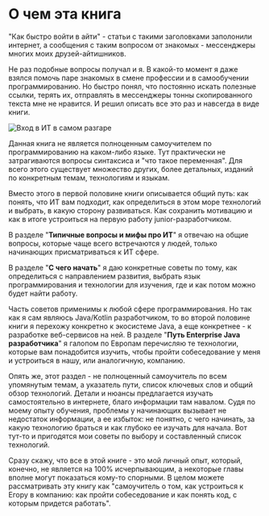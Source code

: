 # О чем эта книга

"Как быстро войти в айти" - статьи с такими заголовками заполонили интернет, а сообщения с таким вопросом от знакомых - мессенджеры многих моих друзей-айтишников.

Не раз подобные вопросы получал и я. В какой-то момент я даже взялся помочь паре знакомых в смене профессии и в самообучении программированию. Но быстро понял, что постоянно искать полезные ссылки, терять их, отправлять в мессенджеры тонны скопированного текста мне не нравится. И решил описать все это раз и навсегда в виде книги.&#x20;

![Вход в ИТ в самом разгаре](.gitbook/assets/DSC\_0664.jpg)

Данная книга не является полноценным самоучителем по программированию на каком-либо языке. Тут практически не затрагиваются вопросы синтаксиса и "что такое переменная". Для всего этого существует множество других, более детальных, изданий по конкретным темам, технологиям и языкам.

Вместо этого в первой половине книги описывается общий путь: как понять, что ИТ вам подходит, как определиться в этом море технологий и выбрать, в какую сторону развиваться. Как сохранить мотивацию и как в итоге устроиться на первую работу junior-разработчиком.&#x20;

В разделе "**Типичные вопросы и мифы про ИТ**" я отвечаю на общие вопросы, которые чаще всего встречаются у людей, только начинающих присматриваться к ИТ сфере.

В разделе "**С чего начать**" я даю конкретные советы по тому, как определиться с направлением развития, выбрать язык программирования и технологии для изучения, где и как потом можно будет найти работу.

Часть советов применимы к любой сфере программирования. Но так как я сам являюсь Java/Kotlin разработчиком, то во второй половине книги я перехожу конкретно к экосистеме Java, а еще конкретнее - к разработке веб-сервисов на ней. В разделе "**Путь Enterprise Java разработчика**" я галопом по Европам перечисляю те технологии, которые вам понадобится изучить, чтобы пройти собеседование у меня и устроиться в нашу, или аналогичную, компанию. &#x20;

Опять же, этот раздел - не полноценный самоучитель по всем упомянутым темам, а указатель пути, список ключевых слов и общий обзор технологий. Детали и нюансы предлагается изучать самостоятельно в интернете, благо информации там навалом. Судя по моему опыту обучения, проблемы у начинающих вызывает не недостаток информации, а ее избыток: не понятно, с чего начинать, за какую технологию браться и как глубоко ее изучать для начала. Вот тут-то и пригодятся мои советы по выбору и составленный список технологий.

Сразу скажу, что все в этой книге - это мой личный опыт, который, конечно, не является на 100% исчерпывающим, а некоторые главы вполне могут показаться кому-то спорными.  В целом можете рассматривать эту книгу как "самоучитель о том, как устроиться к Егору в компанию: как пройти собеседование и как понять код, с которым придется работать".&#x20;
